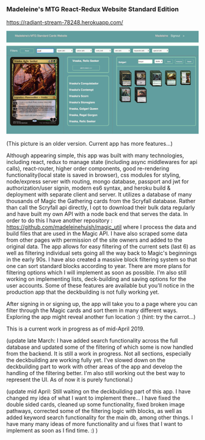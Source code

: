 ### Madeleine's MTG React-Redux Website Standard Edition

https://radiant-stream-78248.herokuapp.com/

![alt picture of app](mtg.jpg "Madeleine's MTG React-Redux Website Standard Edition")

(This picture is an older version. Current app has more features...)

Although appearing simple, this app was built with many technologies, including react, redux to manage state (including async middlewares for api calls), react-router, higher order components, good re-rendering functionality(local state is saved in browser), css modules for styling, node/express server with routing, mongo database, passport and jwt for authorization/user signin, modern es6 syntax, and heroku build & deployment with separate client and server. It utilizes a database of many thousands of Magic the Gathering cards from the Scryfall database. Rather than call the Scryfall api directly, I opt to download their bulk data regularly and have built my own API with a node back end that serves the data. In order to do this I have another repository : https://github.com/madeleinehuish/magic_util where I process the data and build files that are used in the Magic API. I have also scraped some data from other pages with permission of the site owners and added to the original data.  The app allows for easy filtering of the current sets (last 6) as well as filtering individual sets going all the way back to Magic's beginnings in the early 90s. I have also created a massive block filtering system so that one can sort standard blocks according to year. There are more plans for filtering options which I will implement as soon as possible. I'm also still working on implementing lists, deck-building and saving options for the user accounts. Some of these features are available but you'll notice in the production app that the deckbuilding is not fully working yet.

After signing in or signing up, the app will take you to a page where you can filter through the Magic cards and sort them in many different ways. Exploring the app might reveal another fun location :) (hint: try the carrot...)

This is a current work in progress as of mid-April 2019.

(update late March: I have added search functionality across the full database and updated some of the filtering of which some is now handled from the backend. It is still a work in progress. Not all sections, especially the deckbuilding are working fully yet. I've slowed down on the deckbuilding part to work with other areas of the app and develop the handling of the filtering better. I'm also still working out the best way to represent the UI. As of now it is purely functional.)

(update mid April: Still waiting on the deckbuilding part of this app. I have changed my idea of what I want to implement there... I have fixed the double sided cards, cleaned up some functionality, fixed broken image pathways, corrected some of the filtering logic with blocks, as well as added keyword search functionality for the main db, among other things. I have many many ideas of more functionality and ui fixes that I want to implement as soon as I find time. :) )
